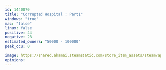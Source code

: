 ```yaml
---
id: 1440870
title: "Corrupted Hospital : Part1"
windows: "true"
mac: "false"
linux: false
positive: 44
negative: 28
estimated_owners: "50000 - 100000"
peak_ccu: 0

image: https://shared.akamai.steamstatic.com/store_item_assets/steam/apps/1440870/header.jpg?t=1621524764
opinions:
---
```

